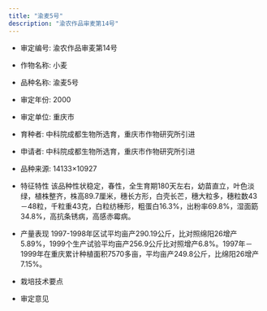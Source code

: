 ```yaml
---
title: "渝麦5号"
description: "渝农作品审麦第14号"
---
```

* 审定编号:  渝农作品审麦第14号

*  作物名称:  小麦

*  品种名称:  渝麦5号

*  审定年份:  2000

*  审定单位:  重庆市

* 育种者:  中科院成都生物所选育，重庆市作物研究所引进

*  申请者:  中科院成都生物所选育，重庆市作物研究所引进

*  品种来源:  14133×10927

*  特征特性
该品种性状稳定，春性，全生育期180天左右，幼苗直立，叶色淡绿，植株整齐，株高89.7厘米，穗长方形，白壳长芒，穗大粒多，穗粒数43－48粒，千粒重43克，白粒纺棰形，粗蛋白16.3%，出粉率69.8%，湿面筯34.8%，高抗条锈病，高感赤霉病。

*  产量表现
1997-1998年区试平均亩产290.19公斤，比对照绵阳26增产5.89%，1999个生产试验平均亩产256.9公斤比对照增产6.8%。1997年－1999年在重庆累计种植面积7570多亩，平均亩产249.8公斤，比绵阳26增产7.15%。

*  栽培技术要点


*  审定意见

